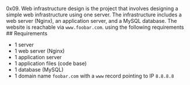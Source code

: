 0x09. Web infrastructure design is the project that involves designing a simple web infrastructure using one server. The infrastructure includes a web server (Nginx), an application server, and a MySQL database. The website is reachable via `www.foobar.com`. using the following requirements ## Requirements
- 1 server
- 1 web server (Nginx)
- 1 application server
- 1 application files (code base)
- 1 database (MySQL)
- 1 domain name `foobar.com` with a `www` record pointing to IP `8.8.8.8`


